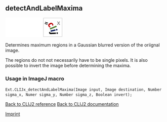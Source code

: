 ## detectAndLabelMaxima
<img src="images/mini_empty_logo.png"/><img src="images/mini_empty_logo.png"/><img src="images/mini_clijx_logo.png"/>

Determines maximum regions in a Gaussian blurred version of the oriignal image.

The regions do not not necessarily have to be single pixels. 
It is also possible to invert the image before determining the maxima.

### Usage in ImageJ macro
```
Ext.CLIJx_detectAndLabelMaxima(Image input, Image destination, Number sigma_x, Numer sigma_y, Number sigma_z, Boolean invert);
```


[Back to CLIJ2 reference](https://clij.github.io/clij2-docs/reference)
[Back to CLIJ2 documentation](https://clij.github.io/clij2-docs)

[Imprint](https://clij.github.io/imprint)
